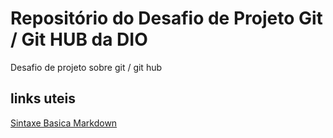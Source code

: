 # Repositório do Desafio de Projeto Git / Git HUB da DIO
Desafio de projeto sobre git / git hub


## links uteis 
[Sintaxe Basica Markdown](https://www.markdownguide.org/basic-syntax/)

